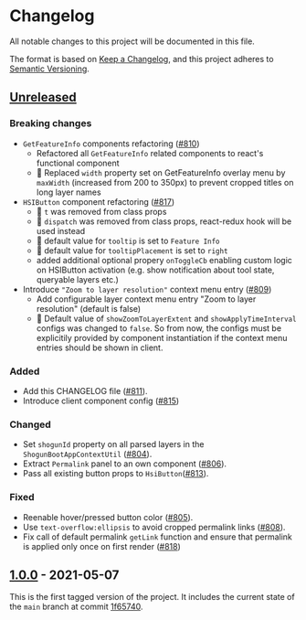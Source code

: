 # Changelog

All notable changes to this project will be documented in this file.

The format is based on [Keep a Changelog](https://keepachangelog.com/en/1.0.0/),
and this project adheres to [Semantic Versioning](https://semver.org/spec/v2.0.0.html).

## [Unreleased]

### Breaking changes

- `GetFeatureInfo` components refactoring ([#810](https://github.com/terrestris/react-geo-baseclient/pull/811))
  - Refactored all `GetFeatureInfo` related components to react's functional component
  - 🚨 Replaced `width` property set on GetFeatureInfo overlay menu by `maxWidth` (increased from 200 to 350px) to prevent cropped titles on long layer names
- `HSIButton` component refactoring ([#817](https://github.com/terrestris/react-geo-baseclient/pull/817))
  - 🚨 `t` was removed from class props
  - 🚨 `dispatch` was removed from class props, react-redux hook will be used instead
  - 🚨 default value for `tooltip` is set to `Feature Info`
  - 🚨 default value for `tooltipPlacement` is set to `right`
  - added additional optional propery `onToggleCb` enabling custom logic on HSIButton activation (e.g. show notification about tool state, queryable layers etc.)
- Introduce `"Zoom to layer resolution"` context menu entry ([#809](https://github.com/terrestris/react-geo-baseclient/pull/809))
  - Add configurable layer context menu entry "Zoom to layer resolution" (default is false)
  - 🚨 Default value of `showZoomToLayerExtent` and `showApplyTimeInterval` configs was changed to `false`. So from now, the configs must be explicitily provided by component instantiation if the context menu entries should be shown in client.

### Added

- Add this CHANGELOG file ([#811](https://github.com/terrestris/react-geo-baseclient/pull/811)).
- Introduce client component config ([#815](https://github.com/terrestris/react-geo-baseclient/pull/815))

### Changed

- Set `shogunId` property on all parsed layers in the `ShogunBootAppContextUtil` ([#804](https://github.com/terrestris/react-geo-baseclient/pull/804)).
- Extract `Permalink` panel to an own component ([#806](https://github.com/terrestris/react-geo-baseclient/pull/806)).
- Pass all existing button props to `HsiButton`([#813](https://github.com/terrestris/react-geo-baseclient/pull/813)).

### Fixed

- Reenable hover/pressed button color ([#805](https://github.com/terrestris/react-geo-baseclient/pull/805)).
- Use `text-overflow:ellipsis` to avoid cropped permalink links ([#808](https://github.com/terrestris/react-geo-baseclient/pull/808)).
- Fix call of default permalink `getLink` function and ensure that permalink is applied only once on first render ([#818](https://github.com/terrestris/react-geo-baseclient/pull/818))


## [1.0.0] - 2021-05-07

This is the first tagged version of the project. It includes the current state
of the `main` branch at commit [1f65740](https://github.com/terrestris/react-geo-baseclient/commit/1f657400d16ed74969b4e62fea8862c168ade26a).

[Unreleased]: https://github.com/terrestris/react-geo-baseclient/releases/tag/v1.0.0...HEAD
[1.0.0]: https://github.com/terrestris/react-geo-baseclient/releases/tag/v1.0.0
